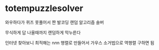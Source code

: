 # totempuzzlesolver
와우하다가 퀴즈 못풀어서 짠 발코딩 랜덤 알고리즘 솔버

무식하게 답 나올때까지 랜덤하게 막누른다

인터넷 찾아보니 최적해는 n*n*n 행렬로 만들어서 가우스 소거법으로 역행렬 구하면 됨
